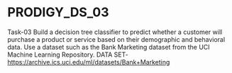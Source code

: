 # PRODIGY_DS_03

Task-03
Build a decision tree classifier to predict whether a customer will purchase a product or service based on their demographic and behavioral data. Use a dataset such as the Bank Marketing dataset from the UCI Machine Learning Repository.
DATA SET-
 https://archive.ics.uci.edu/ml/datasets/Bank+Marketing
